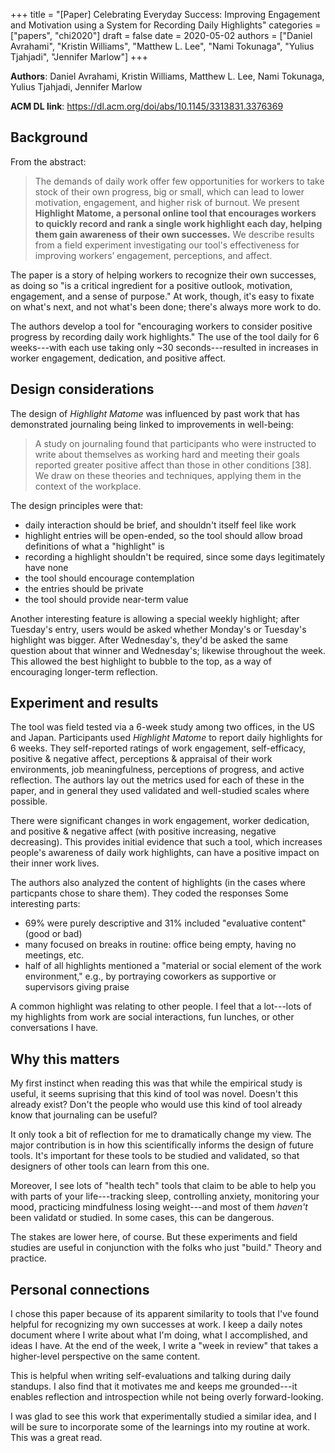 +++
title = "[Paper] Celebrating Everyday Success: Improving Engagement and Motivation using a System for Recording Daily Highlights"
categories = ["papers", "chi2020"]
draft = false
date = 2020-05-02
authors = ["Daniel Avrahami", "Kristin Williams", "Matthew L. Lee", "Nami Tokunaga", "Yulius Tjahjadi", "Jennifer Marlow"]
+++



<!--more-->

**Authors**: Daniel Avrahami, Kristin Williams, Matthew L. Lee, Nami Tokunaga, Yulius Tjahjadi, Jennifer Marlow

**ACM DL link**: https://dl.acm.org/doi/abs/10.1145/3313831.3376369

## Background
From the abstract:

> The demands of daily work offer few opportunities for workers to take stock of their own progress, big or small, which can lead to lower motivation, engagement, and higher risk of burnout. We present **Highlight Matome, a personal online tool that encourages workers to quickly record and rank a single work highlight each day, helping them gain awareness of their own successes.** We describe results from a field experiment investigating our tool's effectiveness for improving workers’ engagement, perceptions, and affect. 

The paper is a story of helping workers to recognize their own successes, as doing so "is a critical ingredient for a positive outlook, motivation, engagement, and a sense of purpose." At work, though, it's easy to fixate on what's next, and not what's been done; there's always more work to do.

The authors develop a tool for "encouraging workers to consider positive progress by recording daily work highlights." The use of the tool daily for 6 weeks---with each use taking only ~30 seconds---resulted in increases in worker engagement, dedication, and positive affect.


## Design considerations
The design of *Highlight Matome* was influenced by past work that has demonstrated journaling being linked to improvements in well-being:

> A study on journaling found that participants who were instructed to write about themselves as working hard and meeting their goals reported greater positive affect than those in other conditions [38]. We draw on these theories and techniques, applying them in the context of the workplace.

The design principles were that:

 * daily interaction should be brief, and shouldn't itself feel like work
 * highlight entries will be open-ended, so the tool should allow broad definitions of what a "highlight" is
 * recording a highlight shouldn't be required, since some days legitimately have none
 * the tool should encourage contemplation
 * the entries should be private
 * the tool should provide near-term value

Another interesting feature is allowing a special weekly highlight; after Tuesday's entry, users would be asked whether Monday's or Tuesday's highlight was bigger. After Wednesday's, they'd be asked the same question about that winner and Wednesday's; likewise throughout the week. This allowed the best highlight to bubble to the top, as a way of encouraging longer-term reflection.


## Experiment and results
The tool was field tested via a 6-week study among two offices, in the US and Japan. Participants used *Highlight Matome* to report daily highlights for 6 weeks. They self-reported ratings of work engagement, self-efficacy, positive & negative affect, perceptions & appraisal of their work environments, job meaningfulness, perceptions of progress, and active reflection. The authors lay out the metrics used for each of these in the paper, and in general they used validated and well-studied scales where possible.

There were significant changes in work engagement, worker dedication, and positive & negative affect (with positive increasing, negative decreasing). This provides initial evidence that such a tool, which increases people's awareness of daily work highlights, can have a positive impact on their inner work lives.

The authors also analyzed the content of highlights (in the cases where particpants chose to share them). They coded the responses Some interesting parts:

 * 69% were purely descriptive and 31% included "evaluative content" (good or bad)
 * many focused on breaks in routine: office being empty, having no meetings, etc.
 * half of all highlights mentioned a "material or social element of the work environment," e.g., by portraying coworkers as supportive or supervisors giving praise

A common highlight was relating to other people. I feel that a lot---lots of my highlights from work are social interactions, fun lunches, or other conversations I have.


## Why this matters
My first instinct when reading this was that while the empirical study is useful, it seems suprising that this kind of tool was novel. Doesn't this already exist? Don't the people who would use this kind of tool already know that journaling can be useful?

It only took a bit of reflection for me to dramatically change my view. The major contribution is in how this scientifically informs the design of future tools. It's important for these tools to be studied and validated, so that designers of other tools can learn from this one.

Moreover, I see lots of "health tech" tools that claim to be able to help you with parts of your life---tracking sleep, controlling anxiety, monitoring your mood, practicing mindfulness losing weight---and most of them *haven't* been validatd or studied. In some cases, this can be dangerous.

The stakes are lower here, of course. But these experiments and field studies are useful in conjunction with the folks who just "build." Theory and practice.


## Personal connections
I chose this paper because of its apparent similarity to tools that I've found helpful for recognizing my own successes at work. I keep a daily notes document where I write about what I'm doing, what I accomplished, and ideas I have. At the end of the week, I write a "week in review" that takes a higher-level perspective on the same content.

This is helpful when writing self-evaluations and talking during daily standups. I also find that it motivates me and keeps me grounded---it enables reflection and introspection while not being overly forward-looking.

I was glad to see this work that experimentally studied a similar idea, and I will be sure to incorporate some of the learnings into my routine at work. This was a great read.
